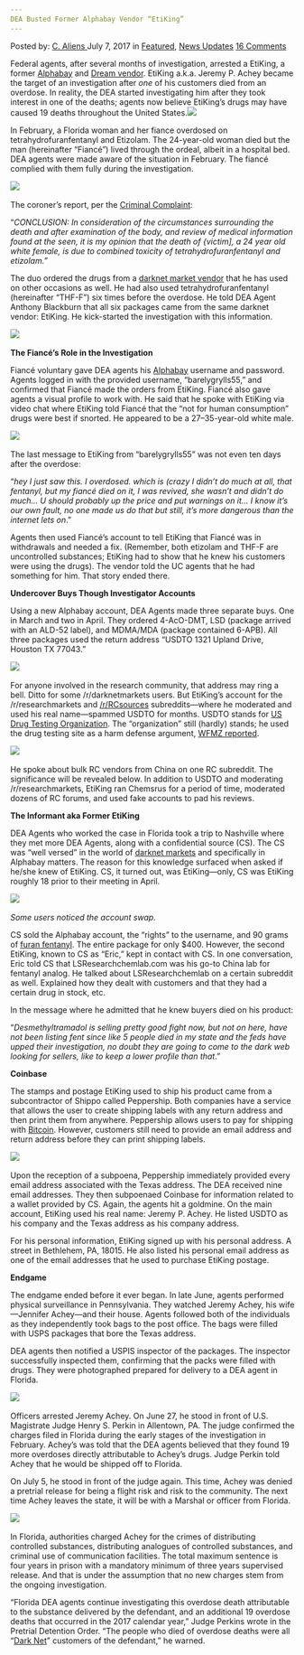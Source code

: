 ```yaml
---
DEA Busted Former Alphabay Vendor “EtiKing”
---
```

<article class="post-listing post-21129 post type-post status-publish format-standard has-post-thumbnail hentry  tag-alphabay tag-busted tag-dea tag-etiking tag-vendor">
    <div class="post-inner">
        <span>Posted by: <a href="https://www.deepdotweb.com/author/caliens/" title="">C. Aliens </a></span>
    <span>July 7, 2017</span>
    <span>in <a href="https://www.deepdotweb.com/category/deepdot-news/" rel="category tag">Featured</a>, <a href="https://www.deepdotweb.com/category/news-updates/" rel="category tag">News Updates</a></span>
    <span><a href="https://www.deepdotweb.com/2017/07/07/dea-busted-former-alphabay-vendor-etiking/#comments">16 Comments</a></span>
    </p>
    <div class="clear"></div>
    <div class="entry">
    <p>Federal agents, after several months of investigation, arrested a EtiKing, a former <a href="http://www.deepdotweb.com/marketplace-directory/listing/alphabay/">Alphabay</a> and <a href="http://www.deepdotweb.com/marketplace-directory/listing/dream-market/">Dream vendor</a>. EtiKing a.k.a. Jeremy P. Achey became the target of an investigation after <em>one</em> of his customers died from an overdose. In reality, the DEA started investigating him after they took interest in one of the deaths; agents now believe EtiKing&#8217;s drugs may have caused 19 deaths throughout the United States.<img class="wp-image-21131 aligncenter" src="/imgs/2017/07/word-image-25.jpeg" srcset="/imgs/2017/07/word-image-25.jpeg 660w, /imgs/2017/07/word-image-25-300x136.jpeg 300w, /imgs/2017/07/word-image-25-272x125.jpeg 272w" sizes="(max-width: 660px) 100vw, 660px" /></p>
    <p>In February, a Florida woman and her fiance overdosed on tetrahydrofuranfentanyl and Etizolam. The 24-year-old woman died but the man (hereinafter “Fiancé”) lived through the ordeal, albeit in a hospital bed. DEA agents were made aware of the situation in February. The fiancé complied with them fully during the investigation.</p>
    <p><img class="wp-image-21132" src="/imgs/2017/07/word-image-26.jpeg" srcset="/imgs/2017/07/word-image-26.jpeg 800w, /imgs/2017/07/word-image-26-300x192.jpeg 300w" sizes="(max-width: 800px) 100vw, 800px" /></p>
    <p>The coroner&#8217;s report, per the <a href="https://www.scribd.com/document/353038870/Jeremy-P-Achey-vs-United-States-Criminal-Complaint">Criminal Complaint</a>:</p>
    <p>“<em>CONCLUSION: In consideration of the circumstances surrounding the death and after examination of the body, and review of medical information found at the seen, it is my opinion that the death of {victim], a 24 year old white female, is due to combined toxicity of tetrahydrofuranfentanyl and etizolam.”</em></p>
    <p>The duo ordered the drugs from a <a href="https://www.deepdotweb.com/2013/10/28/updated-llist-of-hidden-marketplaces-tor-i2p/">darknet market vendor</a> that he has used on other occasions as well. He had also used tetrahydrofuranfentanyl (hereinafter “THF-F”) six times before the overdose. He told DEA Agent Anthony Blackburn that all six packages came from the same darknet vendor: EtiKing. He kick-started the investigation with this information.</p>
    <p><img class="wp-image-21133 aligncenter" src="/imgs/2017/07/word-image-27.jpeg" srcset="/imgs/2017/07/word-image-27.jpeg 800w, /imgs/2017/07/word-image-27-300x177.jpeg 300w" sizes="(max-width: 800px) 100vw, 800px" /></p>
    <p><strong>The Fiancé&#8217;s Role in the Investigation</strong></p>
    <p>Fiancé voluntary gave DEA agents his <a href="http://www.deepdotweb.com/marketplace-directory/listing/alphabay/">Alphabay</a> username and password. Agents logged in with the provided username, “barelygrylls55,” and confirmed that Fiancé made the orders from EtiKing. Fiancé also gave agents a visual profile to work with. He said that he spoke with EtiKing via video chat where EtiKing told Fiancé that the “not for human consumption” drugs were best if snorted. He appeared to be a 27–35-year-old white male.</p>
    <p><img class="wp-image-21134 aligncenter" src="/imgs/2017/07/word-image-28.jpeg" srcset="/imgs/2017/07/word-image-28.jpeg 800w, /imgs/2017/07/word-image-28-300x215.jpeg 300w" sizes="(max-width: 800px) 100vw, 800px" /></p>
    <p>The last message to EtiKing from “barelygrylls55” was not even ten days after the overdose:</p>
    <p>“<em>hey I just saw this. I overdosed. which is (crazy I didn&#8217;t do much at all, that fentanyl, but my fiancé died on it, I was revived, she wasn&#8217;t and didn&#8217;t do much&#8230; U should probably up the price and put warnings on it&#8230; I know it&#8217;s our own fault, no one made us do that but still, it&#8217;s more dangerous than the internet lets on</em>.”</p>
    <p>Agents then used Fiancé’s account to tell EtiKing that Fiancé was in withdrawals and needed a fix. (Remember, both etizolam and THF-F are uncontrolled substances; EtiKing had to show that he knew his customers were using the drugs). The vendor told the UC agents that he had something for him. That story ended there.</p>
    <p><strong>Undercover Buys Though Investigator Accounts</strong></p>
    <p>Using a new Alphabay account, DEA Agents made three separate buys. One in March and two in April. They ordered 4-AcO-DMT, LSD (package arrived with an ALD-52 label), and MDMA/MDA (package contained 6-APB). All three packages used the return address “USDTO 1321 Upland Drive, Houston TX 77043.”</p>
    <p><img class="wp-image-21135 aligncenter" src="/imgs/2017/07/word-image-29.jpeg" srcset="/imgs/2017/07/word-image-29.jpeg 800w, /imgs/2017/07/word-image-29-300x146.jpeg 300w" sizes="(max-width: 800px) 100vw, 800px" /></p>
    <p>For anyone involved in the research community, that address may ring a bell. Ditto for some /r/darknetmarkets users. But EtiKing&#8217;s account for the /r/researchmarkets and <a href="https://www.reddit.com/r/RCSources/">/r/RCsources</a> subreddits—where he moderated and used his real name—spammed USDTO for months. USDTO stands for <a href="http://cgibin.wixsite.com/usdto/about_us">US Drug Testing Organization</a>. The “organization” still (hardly) stands; he used the drug testing site as a harm defense argument, <a href="http://www.wfmz.com/news/lehigh-valley/bethlehem-man-to-face-charges-in-florida-for-deadly-overdose-1/577126742">WFMZ reported</a>.</p>
    <p><img class="wp-image-21137 aligncenter" src="/imgs/2017/07/word-image-31.jpeg" srcset="/imgs/2017/07/word-image-31.jpeg 800w, /imgs/2017/07/word-image-31-300x179.jpeg 300w" sizes="(max-width: 800px) 100vw, 800px" /></p>
    <p>He spoke about bulk RC vendors from China on one RC subreddit. The significance will be revealed below. In addition to USDTO and moderating /r/researchmarkets, EtiKing ran Chemsrus for a period of time, moderated dozens of RC forums, and used fake accounts to pad his reviews.</p>
    <p><strong>The Informant aka Former EtiKing</strong></p>
    <p>DEA Agents who worked the case in Florida took a trip to Nashville where they met more DEA Agents, along with a confidential source (CS). The CS was “well versed” in the world of <a href="https://www.deepdotweb.com/2013/10/28/updated-llist-of-hidden-marketplaces-tor-i2p/">darknet markets</a> and specifically in Alphabay matters. The reason for this knowledge surfaced when asked if he/she knew of EtiKing. CS, it turned out, was EtiKing—only, CS was EtiKing roughly 18 prior to their meeting in April.</p>
    <p><img class="wp-image-21139 aligncenter" src="/imgs/2017/07/word-image-33.jpeg" srcset="/imgs/2017/07/word-image-33.jpeg 800w, /imgs/2017/07/word-image-33-300x146.jpeg 300w" sizes="(max-width: 800px) 100vw, 800px" /></p>
    <p><em>Some users noticed the account swap.</em></p>
    <p>CS sold the Alphabay account, the “rights” to the username, and 90 grams of <a href="https://www.deepdotweb.com/tag/fentanyl">furan fentanyl</a>. The entire package for only $400. However, the second EtiKing, known to CS as “Eric,” kept in contact with CS. In one conversation, Eric told CS that LSResearchchemlab.com was his go-to China lab for fentanyl analog. He talked about LSResearchchemlab on a certain subreddit as well. Explained how they dealt with customers and that they had a certain drug in stock, etc.</p>
    <p>In the message where he admitted that he knew buyers died on his product:</p>
    <p>“<em>Desmethyltramadol is selling pretty good fight now, but not on here, have not been listing fent since like 5 people died in my state and the feds have upped their investigation, no doubt they are going to come to the dark web looking for sellers, like to keep a lower profile than that</em>.”</p>
    <p><strong>Coinbase</strong></p>
    <p>The stamps and postage EtiKing used to ship his product came from a subcontractor of Shippo called Peppership. Both companies have a service that allows the user to create shipping labels with any return address and then print them from anywhere. Peppership allows users to pay for shipping with <a href="https://www.deepdotweb.com/tag/bitcoin/">Bitcoin</a>. However, customers still need to provide an email address and return address before they can print shipping labels.</p>
    <p><img class="wp-image-21140 aligncenter" src="/imgs/2017/07/word-image-34.jpeg" srcset="/imgs/2017/07/word-image-34.jpeg 800w, /imgs/2017/07/word-image-34-300x185.jpeg 300w" sizes="(max-width: 800px) 100vw, 800px" /></p>
    <p>Upon the reception of a subpoena, Peppership immediately provided every email address associated with the Texas address. The DEA received nine email addresses. They then subpoenaed Coinbase for information related to a wallet provided by CS. Again, the agents hit a goldmine. On the main account, EtiKing used his real name: Jeremy P. Achey. He listed USDTO as his company and the Texas address as his company address.</p>
    <p>For his personal information, EtiKing signed up with his personal address. A street in Bethlehem, PA, 18015. He also listed his personal email address as one of the email addresses that he used to purchase EtiKing postage.</p>
    <p><strong>Endgame</strong></p>
    <p>The endgame ended before it ever began. In late June, agents performed physical surveillance in Pennsylvania. They watched Jeremy Achey, his wife—Jennifer Achey—and their house. Agents followed both of the individuals as they independently took bags to the post office. The bags were filled with USPS packages that bore the Texas address.</p>
    <p>DEA agents then notified a USPIS inspector of the packages. The inspector successfully inspected them, confirming that the packs were filled with drugs. They were photographed prepared for delivery to a DEA agent in Florida.</p>
    <p><img class="wp-image-21142 aligncenter" src="/imgs/2017/07/word-image-36.jpeg" srcset="/imgs/2017/07/word-image-36.jpeg 800w, /imgs/2017/07/word-image-36-300x185.jpeg 300w" sizes="(max-width: 800px) 100vw, 800px" /></p>
    <p>Officers arrested Jeremy Achey. On June 27, he stood in front of U.S. Magistrate Judge Henry S. Perkin in Allentown, PA. The judge confirmed the charges filed in Florida during the early stages of the investigation in February. Achey&#8217;s was told that the DEA agents believed that they found 19 more overdoses directly attributable to Achey&#8217;s drugs. Judge Perkin told Achey that he would be shipped off to Florida.</p>
    <p>On July 5, he stood in front of the judge again. This time, Achey was denied a pretrial release for being a flight risk and risk to the community. The next time Achey leaves the state, it will be with a Marshal or officer from Florida.</p>
    <p><img class="wp-image-21144 aligncenter" src="/imgs/2017/07/word-image-38.jpeg" srcset="/imgs/2017/07/word-image-38.jpeg 800w, /imgs/2017/07/word-image-38-300x114.jpeg 300w" sizes="(max-width: 800px) 100vw, 800px" /></p>
    <p>In Florida, authorities charged Achey for the crimes of distributing controlled substances, distributing analogues of controlled substances, and criminal use of communication facilities. The total maximum sentence is four years in prison with a mandatory minimum of three years supervised release. And that is under the assumption that no new charges stem from the ongoing investigation.</p>
    <p>“Florida DEA agents continue investigating this overdose death attributable to the substance delivered by the defendant, and an additional 19 overdose deaths that occurred in the 2017 calendar year,” Judge Perkins wrote in the Pretrial Detention Order. “The people who died of overdose deaths were all “<a href="https://www.deepdotweb.com/tag/darknet/">Dark Net</a>” customers of the defendant,” he warned.</p>
    </div>
    <span style="display:none"><a href="https://www.deepdotweb.com/tag/alphabay/" rel="tag">alphabay</a> <a href="https://www.deepdotweb.com/tag/busted/" rel="tag">busted</a> <a href="https://www.deepdotweb.com/tag/dea/" rel="tag">dea</a> <a href="https://www.deepdotweb.com/tag/etiking/" rel="tag">etiking</a> <a href="https://www.deepdotweb.com/tag/vendor/" rel="tag">vendor</a></span> <span style="display:none" class="updated">2017-07-07</span>
    <div style="display:none" class="vcard author" itemprop="author" itemscope itemtype="http://schema.org/Person"><strong class="fn" itemprop="name"><a href="https://www.deepdotweb.com/author/caliens/" title="Posts by C. Aliens" rel="author">C. Aliens</a></strong></div>
    </div>
</article>


